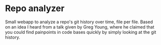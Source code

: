 
# Repo analyzer

Small webapp to analyze a repo's git history over time, file per file.
Based on an idea I heard from a talk given by Greg Young, where he claimed
that you could find painpoints in code bases quickly by simply looking
at the git history.

